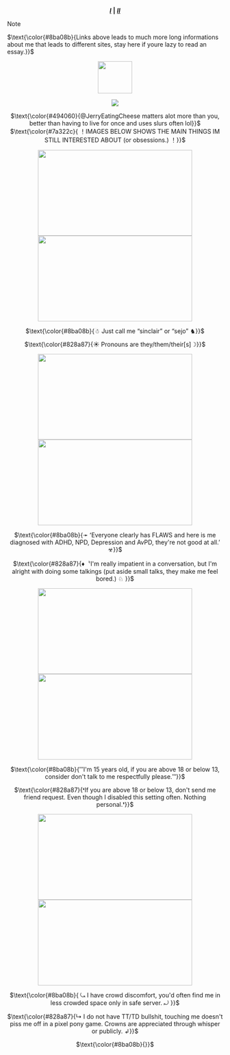 <div align="center">
  
 ***[I](https://rentry.co/sejopi)*** **|** ***[II](https://www.patreon.com/sejopi)***
  
</div>

> [!NOTE]
> $\text{\color{#8ba08b}{Links above leads to much more long informations about me that leads to different sites, stay here if youre lazy to read an essay.}}$

<div align="center">

<p align="center">
  <img width="80" height="75" src="https://64.media.tumblr.com/555bdc8bed4f8f9d939078c56e7c53ed/tumblr_inline_moysj5F2az1qz4rgp.png">
  
</p>

![](https://komarev.com/ghpvc/?username=sejopi&color=lightgrey&style=for-the-badge&label=profile+views&abbreviated=true)
</div>

<p align="center">
$\text{\color{#494060}{@JerryEatingCheese matters alot more than you, better than having to live for once and uses slurs often lol}}$
$\text{\color{#7a322c}{ ！IMAGES BELOW SHOWS THE MAIN THINGS IM STILL INTERESTED ABOUT (or obsessions.) ！}}$

</p>

<p align="center">
  <img width="360" height="200" src="https://file.garden/ZroW4OcqSGtS0a5j/VID_20240817162543.gif">
  <img width="360" height="200" src="https://file.garden/ZroW4OcqSGtS0a5j/icegif-20.gif">
  
</p>

<p align="center">
$\text{\color{#8ba08b}{☃ Just call me “sinclair” or “sejo” ♞}}$

</p>

<p align="center">
$\text{\color{#828a87}{☀ Pronouns are they/them/their[s]☽}}$
  
</p>

<p align="center">
  <img width="360" height="200" src="https://file.garden/ZroW4OcqSGtS0a5j/VID_20240817163317.gif">
  <img width="360" height="200" src="https://file.garden/ZroW4OcqSGtS0a5j/1c6973c48b002139307ec70c66ee3bf9cce5a572.gifv.gif">
</p>

<p align="center">
$\text{\color{#8ba08b}{➛ ʻEveryone clearly has FLAWS and here is me diagnosed with ADHD, NPD, Depression and AvPD, they're not good at all.ʼ ☣}}$

</p> 

<p align="center">
$\text{\color{#828a87}{♦〝I'm really impatient in a conversation, but I'm alright with doing some talkings (put aside small talks, they make me feel bored.) ♘ }}$

</p>

<p align="center">
  <img width="360" height="200" src="https://file.garden/ZroW4OcqSGtS0a5j/download.gif">
  <img width="360" height="200" src="https://file.garden/ZroW4OcqSGtS0a5j/images.gif">
  
</p>

<p align="center">
$\text{\color{#8ba08b}{‴I'm 15 years old, if you are above 18 or below 13, consider don't talk to me respectfully please.‷}}$

</p> 

<p align="center">
$\text{\color{#828a87}{❛If you are above 18 or below 13, don't send me friend request. Even though I disabled this setting often. Nothing personal.❜}}$

</p>

<p align="center">
  <img width="360" height="200" src="https://file.garden/ZroW4OcqSGtS0a5j/Nepeta-Leijon-Homestuck-MS-Paint-Adventures-Meulin-Leijon-4504498.gif">
  <img width="360" height="200" src="https://media.tenor.com/7SRunAUYYmIAAAAM/mephiles-ironic.gif">
  
</p>

<p align="center">
$\text{\color{#8ba08b}{ ⤿ I have crowd discomfort, you'd often find me in less crowded space only in safe server. ⤾ }}$

</p>

<p align="center">
$\text{\color{#828a87}{↳ I do not have TT/TD bullshit, touching me doesn't piss me off in a pixel pony game. Crowns are appreciated through whisper or publicly. ↲}}$

</p>

<p align="center">
$\text{\color{#8ba08b}{}}$

</p>
